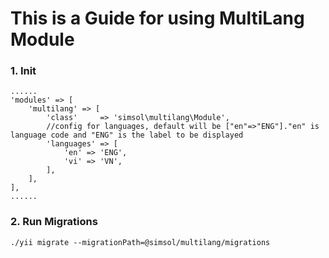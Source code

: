 # This is a Guide for using MultiLang Module

### 1. Init
    ......
    'modules' => [
        'multilang' => [
            'class'     => 'simsol\multilang\Module',
            //config for languages, default will be ["en"=>"ENG"]."en" is language code and "ENG" is the label to be displayed
            'languages' => [
                'en' => 'ENG',
                'vi' => 'VN',
            ],
        ],
    ],
    ......

### 2. Run Migrations
```
./yii migrate --migrationPath=@simsol/multilang/migrations
```